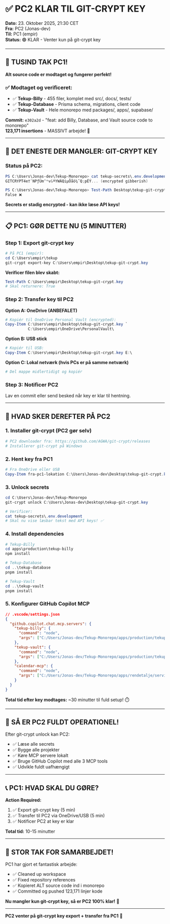 # ✅ PC2 KLAR TIL GIT-CRYPT KEY

**Dato:** 23. Oktober 2025, 21:30 CET  
**Fra:** PC2 (Jonas-dev)  
**Til:** PC1 (empir)  
**Status:** 🟢 KLAR - Venter kun på git-crypt key

---

## 🎉 TUSIND TAK PC1!

**Alt source code er modtaget og fungerer perfekt!**

### ✅ Modtaget og verificeret:
- ✅ **Tekup-Billy** - 455 filer, komplet med src/, docs/, tests/
- ✅ **Tekup-Database** - Prisma schema, migrations, client code
- ✅ **Tekup-Vault** - Hele monorepo med packages/, apps/, supabase/

**Commit:** `e302a2d` - "feat: add Billy, Database, and Vault source code to monorepo"  
**123,171 insertions** - MASSIVT arbejde! 🚀

---

## 🔐 DET ENESTE DER MANGLER: GIT-CRYPT KEY

### Status på PC2:
```powershell
PS C:\Users\Jonas-dev\Tekup-Monorepo> cat tekup-secrets\.env.development
GITCRYPT4e†¨NPƒÜm^*v&ªYWÁQiµÔåö¼˜Q;pÉÝ... (encrypted gibberish)

PS C:\Users\Jonas-dev\Tekup-Monorepo> Test-Path Desktop\tekup-git-crypt.key
False ❌
```

**Secrets er stadig encrypted - kan ikke læse API keys!**

---

## 📋 PC1: GØR DETTE NU (5 MINUTTER)

### Step 1: Export git-crypt key
```powershell
# På PC1 (empir):
cd C:\Users\empir\tekup
git-crypt export-key C:\Users\empir\Desktop\tekup-git-crypt.key
```

**Verificer filen blev skabt:**
```powershell
Test-Path C:\Users\empir\Desktop\tekup-git-crypt.key
# Skal returnere: True
```

### Step 2: Transfer key til PC2

**Option A: OneDrive (ANBEFALET)**
```powershell
# Kopiér til OneDrive Personal Vault (encrypted):
Copy-Item C:\Users\empir\Desktop\tekup-git-crypt.key `
          C:\Users\empir\OneDrive\PersonalVault\
```

**Option B: USB stick**
```powershell
# Kopiér til USB:
Copy-Item C:\Users\empir\Desktop\tekup-git-crypt.key E:\
```

**Option C: Lokal netværk (hvis PCs er på samme netværk)**
```powershell
# Del mappe midlertidigt og kopiér
```

### Step 3: Notificer PC2
Lav en commit eller send besked når key er klar til hentning.

---

## 🎯 HVAD SKER DEREFTER PÅ PC2

### 1. Installer git-crypt (PC2 gør selv)
```powershell
# PC2 downloader fra: https://github.com/AGWA/git-crypt/releases
# Installerer git-crypt på Windows
```

### 2. Hent key fra PC1
```powershell
# Fra OneDrive eller USB
Copy-Item fra-pc1-lokation C:\Users\Jonas-dev\Desktop\tekup-git-crypt.key
```

### 3. Unlock secrets
```powershell
cd C:\Users\Jonas-dev\Tekup-Monorepo
git-crypt unlock C:\Users\Jonas-dev\Desktop\tekup-git-crypt.key

# Verificer:
cat tekup-secrets\.env.development
# Skal nu vise læsbar tekst med API keys! ✅
```

### 4. Install dependencies
```powershell
# Tekup-Billy
cd apps\production\tekup-billy
npm install

# Tekup-Database
cd ..\tekup-database
pnpm install

# Tekup-Vault
cd ..\tekup-vault
pnpm install
```

### 5. Konfigurer GitHub Copilot MCP
```json
// .vscode/settings.json
{
  "github.copilot.chat.mcp.servers": {
    "tekup-billy": {
      "command": "node",
      "args": ["C:/Users/Jonas-dev/Tekup-Monorepo/apps/production/tekup-billy/dist/index.js"]
    },
    "tekup-vault": {
      "command": "node", 
      "args": ["C:/Users/Jonas-dev/Tekup-Monorepo/apps/production/tekup-vault/apps/vault-api/dist/index.js"]
    },
    "calendar-mcp": {
      "command": "node",
      "args": ["C:/Users/Jonas-dev/Tekup-Monorepo/apps/rendetalje/services/calendar-mcp/dist/index.js"]
    }
  }
}
```

**Total tid efter key modtages:** ~30 minutter til fuld setup! ⏱️

---

## 🚀 SÅ ER PC2 FULDT OPERATIONEL!

Efter git-crypt unlock kan PC2:
- ✅ Læse alle secrets
- ✅ Bygge alle projekter
- ✅ Køre MCP servere lokalt
- ✅ Bruge GitHub Copilot med alle 3 MCP tools
- ✅ Udvikle fuldt uafhængigt

---

## 📞 PC1: HVAD SKAL DU GØRE?

**Action Required:**
1. ✅ Export git-crypt key (5 min)
2. ✅ Transfer til PC2 via OneDrive/USB (5 min)
3. ✅ Notificer PC2 at key er klar

**Total tid:** 10-15 minutter

---

## 💚 STOR TAK FOR SAMARBEJDET!

PC1 har gjort et fantastisk arbejde:
- ✅ Cleaned up workspace
- ✅ Fixed repository references
- ✅ Kopieret ALT source code ind i monorepo
- ✅ Committed og pushed 123,171 linjer kode

**Nu mangler kun git-crypt key, så er PC2 100% klar!** 🎉

---

**PC2 venter på git-crypt key export + transfer fra PC1** 🔑

